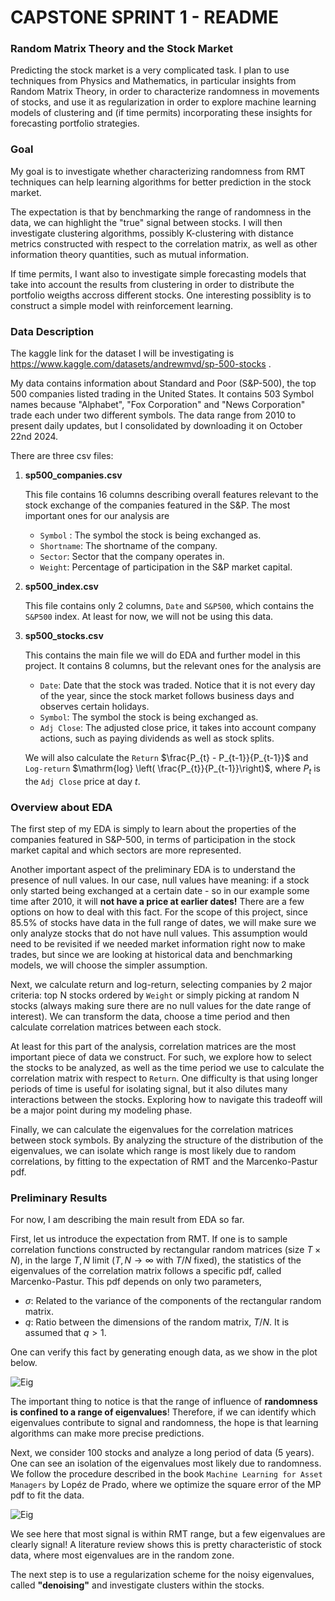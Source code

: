 # CAPSTONE SPRINT 1 - README


### Random Matrix Theory and the Stock Market

Predicting the stock market is a very complicated task. I plan to use techniques from Physics and Mathematics, in particular insights from Random Matrix Theory, in order to characterize randomness in movements of stocks, and use it as regularization in order to explore
machine learning models of clustering and (if time permits) incorporating these insights for forecasting portfolio strategies.



### Goal

My goal is to investigate whether characterizing randomness from RMT techniques can help learning algorithms for better prediction in the stock market.

The expectation is that by benchmarking the range of randomness in the data, we can highlight the "true" signal between stocks. I will then investigate clustering algorithms, possibly K-clustering with distance metrics constructed with respect to the correlation matrix, as well as other information theory quantities, such as mutual information.

If time permits, I want also to investigate simple forecasting models that take into account the results from clustering in order to distribute the portfolio weigths accross different stocks. One interesting possiblity is to construct a simple model with reinforcement learning.


### Data Description

The kaggle link for the dataset I will be investigating is https://www.kaggle.com/datasets/andrewmvd/sp-500-stocks .

My data contains information about Standard and Poor (S&P-500), the top 500 companies listed trading in the United States. It contains 503 Symbol names because "Alphabet", "Fox Corporation" and "News Corporation" trade each under two different symbols. The data range from 2010 to present daily updates, but I consolidated by downloading it on October 22nd 2024. 

There are three csv files:

1) __sp500_companies.csv__

   This file contains 16 columns describing overall features relevant to the stock exchange of the companies featured in the S&P. The most important ones for our analysis are

   - `Symbol` : The symbol the stock is being exchanged as.
   - `Shortname`: The shortname of the company.
   - `Sector`: Sector that the company operates in.
   - `Weight`: Percentage of participation in the S&P market capital.
   
3) __sp500_index.csv__

   This file contains only 2 columns, `Date` and `S&P500`, which contains the `S&P500` index. At least for now, we will not be using this data.

5) __sp500_stocks.csv__

   This contains the main file we will do EDA and further model in this project. It contains 8 columns, but the relevant ones for the analysis are

   - `Date`: Date that the stock was traded. Notice that it is not every day of the year, since the stock market follows business days and observes certain holidays.
   - `Symbol`: The symbol the stock is being exchanged as.
   - `Adj Close`: The adjusted close price, it takes into account company actions, such as paying dividends as well as stock splits.


   We will also calculate the `Return` $\frac{P_{t} - P_{t-1}}{P_{t-1}}$ and `Log-return` $\mathrm{log} \left( \frac{P_{t}}{P_{t-1}}\right)$, where $P_t$ is the `Adj Close` price at day $t$.




### Overview about EDA

The first step of my EDA is simply to learn about the properties of the companies featured in S&P-500, in terms of participation in the stock market capital and which sectors are more represented. 

Another important aspect of the preliminary EDA is to understand the presence of null values. In our case, null values have meaning: if a stock only started being exchanged at a certain date - so in our example some time after 2010, it will __not have a price at earlier dates!__ There are a few options on how to deal with this fact. For the scope of this project, since $85.5$% of stocks have data in the full range of dates, we will make sure we only analyze stocks that do not have null values. This assumption would need to be revisited if we needed market information right now to make trades, but since we are looking at historical data and benchmarking models, we will choose the simpler assumption.

Next, we calculate return and log-return, selecting companies by 2 major criteria: top N stocks ordered by `Weight` or simply picking at random N stocks (always making sure there are no null values for the date range of interest). We can transform the data, choose a time period and then calculate correlation matrices between each stock.

At least for this part of the analysis, correlation matrices are the most important piece of data we construct. For such, we explore how to select the stocks to be analyzed, as well as the time period we use to calculate the correlation matrix with respect to `Return`. One difficulty is that using longer periods of time is useful for isolating signal, but it also dilutes many interactions between the stocks. Exploring how to navigate this tradeoff will be a major point during my modeling phase.

Finally, we can calculate the eigenvalues for the correlation matrices between stock symbols. By analyzing the structure of the distribution of the eigenvalues, we can isolate which range is most likely due to random correlations, by fitting to the expectation of RMT and the Marcenko-Pastur pdf.

### Preliminary Results


For now, I am describing the main result from EDA so far.


First, let us introduce the expectation from RMT. If one is to sample correlation functions constructed by rectangular random matrices (size $T\times N$), in the large $T,N$ limit ($T,N \rightarrow  \infty$ with $T/N$ fixed), the statistics of the eigenvalues of the correlation matrix follows a specific pdf, called Marcenko-Pastur. This pdf depends on only two parameters,
- $\sigma$: Related to the variance of the components of the rectangular random matrix.
- $q$: Ratio between the dimensions of the random matrix, $T/N$. It is assumed that $q>1$.
  
One can verify this fact by generating enough data, as we show in the plot below.


![Eig](https://drive.google.com/uc?export=view&id=1Y0mi7VzlkdOFQBry2aX-qbhkqW05zxGY)

The important thing to notice is that the range of influence of __randomness is confined to a range of eigenvalues__! Therefore, if we can  identify which eigenvalues contribute to signal and randomness, the hope is that learning algorithms can make more precise predictions.


Next, we consider $100$ stocks and analyze a long period of data (5 years). One can see an isolation of the eigenvalues most likely due to randomness. We follow the procedure described in the book `Machine Learning for Asset Managers` by Lopéz de Prado, where we optimize the square error of the MP pdf to fit the data.


![Eig](https://drive.google.com/uc?export=view&id=1PkNn3fLebaBrvv4U4TyH9PRe_wWf-ihU)

We see here that most signal is within RMT range, but a few eigenvalues are clearly signal! A literature review shows this is pretty characteristic of stock data, where most eigenvalues are in the random zone.

The next step is to use a regularization scheme for the noisy eigenvalues, called __"denoising"__ and investigate clusters within the stocks.